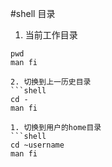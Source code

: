 #shell
目录

1. 当前工作目录
```shell
pwd
man fi

2. 切换到上一历史目录
```shell
cd -
man fi

1. 切换到用户的home目录
```shell
cd ~username
man fi